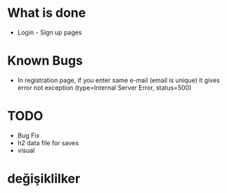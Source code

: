 # What is done 
- Login - Sign up pages

# Known Bugs
- In registration page, if you enter same e-mail (email is unique) it gives error not exception (type=Internal Server Error, status=500) 

# TODO
- Bug Fix
- h2 data file for saves
- visual

# değişiklilker
